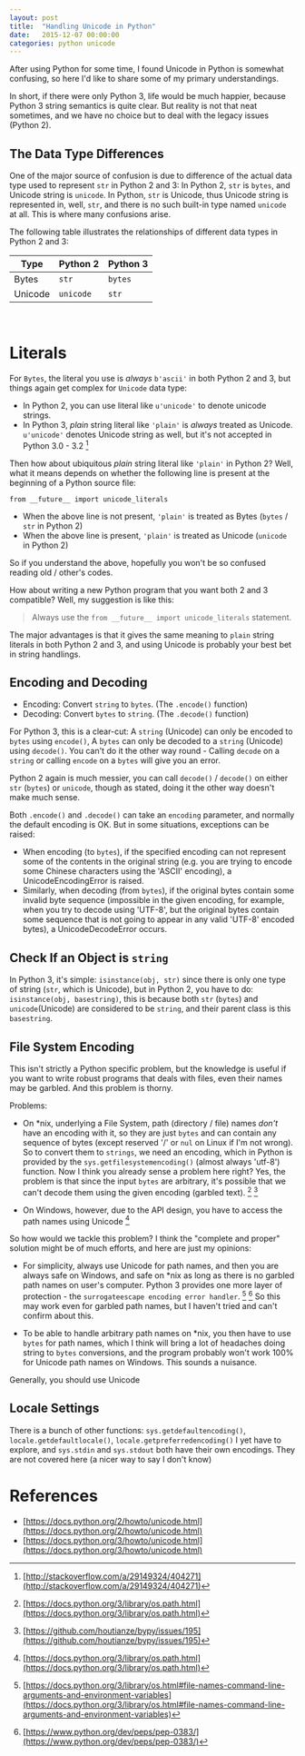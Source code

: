 ```yaml
---
layout: post
title:  "Handling Unicode in Python"
date:   2015-12-07 00:00:00
categories: python unicode
---
```


After using Python for some time, I found Unicode in Python is somewhat confusing, so here I'd like to share some of my primary understandings.

In short, if there were only Python 3, life would be much happier, because Python 3 string semantics is quite clear. But reality is not that neat sometimes, and we have no choice but to deal with the legacy issues (Python 2).

The Data Type Differences
-------------------------

One of the major source of confusion is due to difference of the actual data type used to represent `str` in Python 2 and 3: In Python 2, `str` is `bytes`, and Unicode string is `unicode`. In Python, `str` is Unicode, thus Unicode string is represented in, well, `str`, and there is no such built-in type named `unicode` at all. This is where many confusions arise.

The following table illustrates the relationships of different data types in Python 2 and 3:

| Type    | Python 2 | Python 3 |
|---------|----------|----------|
| Bytes   | `str`    | `bytes`  |
| Unicode | `unicode`| `str`    |

<br />

Literals
========
For `Bytes`, the literal you use is _always_ `b'ascii'` in both Python 2 and 3, but things again get complex for `Unicode` data type:

- In Python 2, you can use literal like `u'unicode'` to denote unicode strings.
- In Python 3, _plain_ string literal like `'plain'` is _always_ treated as Unicode. `u'unicode'` denotes Unicode string as well, but it's not accepted in Python 3.0 - 3.2 [^1]

Then how about ubiquitous _plain_ string literal like `'plain'` in Python 2? Well, what it means depends on whether the following line is present at the beginning of a Python source file:

`from __future__ import unicode_literals`

- When the above line is not present, `'plain'` is treated as Bytes (`bytes` / `str` in Python 2)
- When the above line is present, `'plain'` is treated as Unicode (`unicode` in Python 2)

So if you understand the above, hopefully you won't be so confused reading old / other's codes.

How about writing a new Python program that you want both 2 and 3 compatible? Well, my suggestion is like this:

> Always use the `from __future__ import unicode_literals` statement.

The major advantages is that it gives the same meaning to `plain` string literals in both Python 2 and 3, and using Unicode is probably your best bet in string handlings.


<a name="ref-encoding-decoding"></a>Encoding and Decoding
---------------------------------------------------------
- Encoding: Convert `string` to `bytes`. (The `.encode()` function)
- Decoding: Convert `bytes` to `string`. (The `.decode()` function)

For Python 3, this is a clear-cut: A `string` (Unicode) can only be encoded to `bytes` using `encode()`, A `bytes` can only be decoded to a `string` (Unicode) using `decode()`. You can't do it the other way round - Calling `decode` on a `string` or calling `encode` on a `bytes` will give you an error.

Python 2 again is much messier, you can call `decode()` / `decode()` on either `str` (`bytes`) or `unicode`, though as stated, doing it the other way doesn't make much sense.

Both `.encode()` and `.decode()` can take an `encoding` parameter, and normally the default encoding is OK. But in some situations, exceptions can be raised:

- When encoding (to `bytes`), if the specified encoding can not represent some of the contents in the original string (e.g. you are trying to encode some Chinese characters using the 'ASCII' encoding), a UnicodeEncodingError is raised.
- Similarly, when decoding (from `bytes`), if the original bytes contain some invalid byte sequence (impossible in the given encoding, for example, when you try to decode using 'UTF-8', but the original bytes contain some sequence that is not going to appear in any valid 'UTF-8' encoded bytes), a UnicodeDecodeError occurs.

Check If an Object is `string`
-----------------------------
In Python 3, it's simple: `isinstance(obj, str)` since there is only one type of string  (`str`, which is Unicode), but in Python 2, you have to do: `isinstance(obj, basestring)`, this is because both `str` (`bytes`) and `unicode`(Unicode) are considered to be `string`, and their parent class is this `basestring`.


File System Encoding
--------------------
This isn't strictly a Python specific problem, but the knowledge is useful if you want to write robust programs that deals with files, even their names may be garbled. And this problem is thorny.

Problems:

- On *nix, underlying a File System, path (directory / file) names _don't_ have an encoding with it, so they are just `bytes` and can contain any sequence of bytes (except reserved '/' or `nul` on Linux if I'm not wrong). So to convert them to `strings`, we need an encoding, which in Python is provided by the `sys.getfilesystemencoding()` (almost always 'utf-8') function. Now I think you already sense a problem here right? Yes, the problem is that since the input `bytes` are arbitrary, it's possible that we can't decode them using the given encoding (garbled text). [^2] [^5]

- On Windows, however, due to the API design, you have to access the path names using Unicode [^2]  

So how would we tackle this problem? I think the "complete and proper" solution might be of much efforts, and here are just my opinions:

- For simplicity, always use Unicode for path names, and then you are always safe on Windows, and safe on *nix as long as there is no garbled path names on user's computer. Python 3 provides one more layer of protection - the `surrogateescape encoding error handler`. [^3] [^4] So this may work even for garbled path names, but I haven't tried and can't confirm about this.

- To be able to handle arbitrary path names on *nix, you then have to use `bytes` for path names, which I think will bring a lot of headaches doing string to `bytes` conversions, and the program probably won't work 100% for Unicode path names on Windows. This sounds a nuisance.   

Generally, you should use Unicode

Locale Settings
---------------
There is a bunch of other functions: `sys.getdefaultencoding()`, `locale.getdefaultlocale()`, `locale.getpreferredencoding()` I yet have to explore, and `sys.stdin` and `sys.stdout` both have their own encodings. They are not covered here (a nicer way to say I don't know) 

References
==========
- [https://docs.python.org/2/howto/unicode.html](https://docs.python.org/2/howto/unicode.html)
- [https://docs.python.org/3/howto/unicode.html](https://docs.python.org/3/howto/unicode.html)

[^1]: [http://stackoverflow.com/a/29149324/404271](http://stackoverflow.com/a/29149324/404271)
[^2]: [https://docs.python.org/3/library/os.path.html](https://docs.python.org/3/library/os.path.html)
[^3]: [https://docs.python.org/3/library/os.html#file-names-command-line-arguments-and-environment-variables](https://docs.python.org/3/library/os.html#file-names-command-line-arguments-and-environment-variables)
[^4]: [https://www.python.org/dev/peps/pep-0383/](https://www.python.org/dev/peps/pep-0383/)
[^5]: [https://github.com/houtianze/bypy/issues/195](https://github.com/houtianze/bypy/issues/195)
